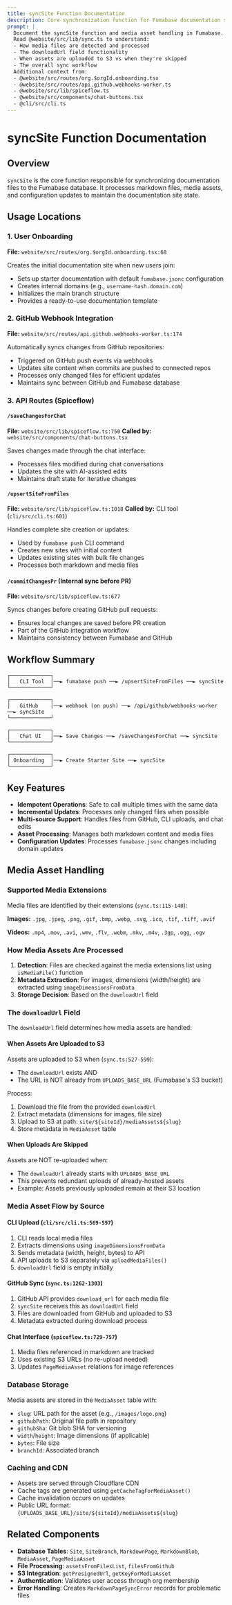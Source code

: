 ```yaml
---
title: syncSite Function Documentation
description: Core synchronization function for Fumabase documentation sites
prompt: |
  Document the syncSite function and media asset handling in Fumabase.
  Read @website/src/lib/sync.ts to understand:
  - How media files are detected and processed
  - The downloadUrl field functionality
  - When assets are uploaded to S3 vs when they're skipped
  - The overall sync workflow
  Additional context from:
  - @website/src/routes/org.$orgId.onboarding.tsx
  - @website/src/routes/api.github.webhooks-worker.ts  
  - @website/src/lib/spiceflow.ts
  - @website/src/components/chat-buttons.tsx
  - @cli/src/cli.ts
---
```


# syncSite Function Documentation

## Overview

`syncSite` is the core function responsible for synchronizing documentation files to the Fumabase database. It processes markdown files, media assets, and configuration updates to maintain the documentation site state.

## Usage Locations

### 1. **User Onboarding**

**File:** `website/src/routes/org.$orgId.onboarding.tsx:68`

Creates the initial documentation site when new users join:

- Sets up starter documentation with default `fumabase.jsonc` configuration
- Creates internal domains (e.g., `username-hash.domain.com`)
- Initializes the main branch structure
- Provides a ready-to-use documentation template

### 2. **GitHub Webhook Integration**

**File:** `website/src/routes/api.github.webhooks-worker.ts:174`

Automatically syncs changes from GitHub repositories:

- Triggered on GitHub push events via webhooks
- Updates site content when commits are pushed to connected repos
- Processes only changed files for efficient updates
- Maintains sync between GitHub and Fumabase database

### 3. **API Routes (Spiceflow)**

#### `/saveChangesForChat`

**File:** `website/src/lib/spiceflow.ts:750`
**Called by:** `website/src/components/chat-buttons.tsx`

Saves changes made through the chat interface:

- Processes files modified during chat conversations
- Updates the site with AI-assisted edits
- Maintains draft state for iterative changes

#### `/upsertSiteFromFiles`

**File:** `website/src/lib/spiceflow.ts:1018`
**Called by:** CLI tool (`cli/src/cli.ts:601`)

Handles complete site creation or updates:

- Used by `fumabase push` CLI command
- Creates new sites with initial content
- Updates existing sites with bulk file changes
- Processes both markdown and media files

#### `/commitChangesPr` (Internal sync before PR)

**File:** `website/src/lib/spiceflow.ts:677`

Syncs changes before creating GitHub pull requests:

- Ensures local changes are saved before PR creation
- Part of the GitHub integration workflow
- Maintains consistency between Fumabase and GitHub

## Workflow Summary

```
┌─────────────┐
│   CLI Tool  │──► fumabase push ──► /upsertSiteFromFiles ──► syncSite
└─────────────┘

┌─────────────┐
│   GitHub    │──► webhook (on push) ──► /api/github/webhooks-worker ──► syncSite
└─────────────┘

┌─────────────┐
│   Chat UI   │──► Save Changes ──► /saveChangesForChat ──► syncSite
└─────────────┘

┌─────────────┐
│ Onboarding  │──► Create Starter Site ──► syncSite
└─────────────┘
```

## Key Features

- **Idempotent Operations**: Safe to call multiple times with the same data
- **Incremental Updates**: Processes only changed files when possible
- **Multi-source Support**: Handles files from GitHub, CLI uploads, and chat edits
- **Asset Processing**: Manages both markdown content and media files
- **Configuration Updates**: Processes `fumabase.jsonc` changes including domain updates

## Media Asset Handling

### Supported Media Extensions

Media files are identified by their extensions (`sync.ts:115-140`):

**Images:** `.jpg`, `.jpeg`, `.png`, `.gif`, `.bmp`, `.webp`, `.svg`, `.ico`, `.tif`, `.tiff`, `.avif`

**Videos:** `.mp4`, `.mov`, `.avi`, `.wmv`, `.flv`, `.webm`, `.mkv`, `.m4v`, `.3gp`, `.ogg`, `.ogv`

### How Media Assets Are Processed

1. **Detection**: Files are checked against the media extensions list using `isMediaFile()` function
2. **Metadata Extraction**: For images, dimensions (width/height) are extracted using `imageDimensionsFromData`
3. **Storage Decision**: Based on the `downloadUrl` field

### The `downloadUrl` Field

The `downloadUrl` field determines how media assets are handled:

#### **When Assets Are Uploaded to S3**

Assets are uploaded to S3 when (`sync.ts:527-599`):
- The `downloadUrl` exists AND
- The URL is NOT already from `UPLOADS_BASE_URL` (Fumabase's S3 bucket)

Process:
1. Download the file from the provided `downloadUrl`
2. Extract metadata (dimensions for images, file size)
3. Upload to S3 at path: `site/${siteId}/mediaAssets${slug}`
4. Store metadata in `MediaAsset` table

#### **When Uploads Are Skipped**

Assets are NOT re-uploaded when:
- The `downloadUrl` already starts with `UPLOADS_BASE_URL`
- This prevents redundant uploads of already-hosted assets
- Example: Assets previously uploaded remain at their S3 location

### Media Asset Flow by Source

#### **CLI Upload** (`cli/src/cli.ts:569-597`)
1. CLI reads local media files
2. Extracts dimensions using `imageDimensionsFromData`
3. Sends metadata (width, height, bytes) to API
4. API uploads to S3 separately via `uploadMediaFiles()`
5. `downloadUrl` field is empty initially

#### **GitHub Sync** (`sync.ts:1262-1303`)
1. GitHub API provides `download_url` for each media file
2. `syncSite` receives this as `downloadUrl` field
3. Files are downloaded from GitHub and uploaded to S3
4. Metadata extracted during download process

#### **Chat Interface** (`spiceflow.ts:729-757`)
1. Media files referenced in markdown are tracked
2. Uses existing S3 URLs (no re-upload needed)
3. Updates `PageMediaAsset` relations for image references

### Database Storage

Media assets are stored in the `MediaAsset` table with:
- `slug`: URL path for the asset (e.g., `/images/logo.png`)
- `githubPath`: Original file path in repository
- `githubSha`: Git blob SHA for versioning
- `width`/`height`: Image dimensions (if applicable)
- `bytes`: File size
- `branchId`: Associated branch

### Caching and CDN

- Assets are served through Cloudflare CDN
- Cache tags are generated using `getCacheTagForMediaAsset()`
- Cache invalidation occurs on updates
- Public URL format: `{UPLOADS_BASE_URL}/site/${siteId}/mediaAssets${slug}`

## Related Components

- **Database Tables**: `Site`, `SiteBranch`, `MarkdownPage`, `MarkdownBlob`, `MediaAsset`, `PageMediaAsset`
- **File Processing**: `assetsFromFilesList`, `filesFromGithub`
- **S3 Integration**: `getPresignedUrl`, `getKeyForMediaAsset`
- **Authentication**: Validates user access through org membership
- **Error Handling**: Creates `MarkdownPageSyncError` records for problematic files
